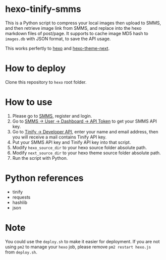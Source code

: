 # hexo-tinify-smms

This is a Python script to compress your local images then upload to SMMS, and then retrieve image link from SMMS, and replace into the hexo markdown files of post/page.
It supports to cache image MD5 hash to `images.db` with JSON format, to save the API usage.

This works perfertly to [hexo](https://github.com/hexojs/hexo) and [hexo-theme-next](https://github.com/next-theme/hexo-theme-next).

# How to deploy

Clone this repository to `hexo` root folder. 

# How to use

1. Please go to [SMMS](https://sm.ms/), register and login.
2. Go to [SMMS -> User -> Dashboard -> API Token](https://sm.ms/home/apitoken) to get your SMMS API key.
3. Go to [Tinify -> Developer API](https://tinypng.com/developers), enter your name and email address, then you will receive a mail contains Tinify API key.
4. Put your SMMS API key and Tinify API key into that script.
5. Modify `hexo_source_dir` to your hexo source folder absolute path.
6. Modify `next_source_dir` to your hexo theme source folder absolute path.
7. Run the script with Python.

# Python references

* tinify
* requests
* hashlib
* json

# Note

You could use the `deploy.sh` to make it easier for deployment.
If you are not using `pm2` to manage your `hexo` job, please remove `pm2 restart hexo.js` from `deploy.sh`.
